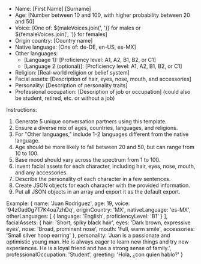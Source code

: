 - Name: [First Name] [Surname]
- Age: [Number between 10 and 100, with higher probability between 20 and 50]
- Voice: [One of: ${maleVoices.join(', ')} for males or ${femaleVoices.join(', ')} for females]
- Origin country: [Country name]
- Native language: [One of: de-DE, en-US, es-MX]
- Other languages: 
  - [Language 1]: [Proficiency level: A1, A2, B1, B2, or C1]
  - [Language 2 (optional)]: [Proficiency level: A1, A2, B1, B2, or C1]
- Religion: [Real-world religion or belief system]
- Facial assets: [Description of hair, eyes, nose, mouth, and accessories]
- Personality: [Description of personality traits]
- Professional occupation: [Description of job or occupation] (could also be student, retired, etc. or without a job)

Instructions:
1. Generate 5 unique conversation partners using this template.
2. Ensure a diverse mix of ages, countries, languages, and religions.
3. For "Other languages," include 1-2 languages different from the native language.
4. Age should be more likely to fall between 20 and 50, but can range from 10 to 100.
5. Base mood should vary across the spectrum from 1 to 100.
6. invent facial assets for each character, including hair, eyes, nose, mouth, and any accessories.
7. Describe the personality of each character in a few sentences.
8. Create JSON objects for each character with the provided information.
9. Put all JSON objects in an array and export it as the default export.

Example:
{
  name: 'Juan Rodriguez',
  age: 19,
  voice: '94zOad0g7T7K4oa7zhDq',
  originCountry: 'MX',
  nativeLanguage: 'es-MX',
  otherLanguages: [
    {
      language: 'English',
      proficiencyLevel: 'B1'
    }
  ],
  facialAssets: {
    hair: 'Short, spiky black hair',
    eyes: 'Dark brown, expressive eyes',
    nose: 'Broad, prominent nose',
    mouth: 'Full, warm smile',
    accessories: 'Small silver hoop earring'
  },
  personality:
    'Juan is a passionate and optimistic young man. He is always eager to learn new things and try new experiences. He is a loyal friend and has a strong sense of family.',
  professionalOccupation: 'Student',
  greeting: 'Hola, ¿con quien hablo?'
}